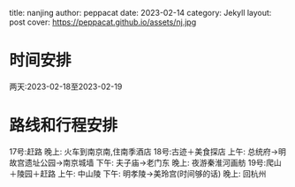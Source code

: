 title: nanjing
author: peppacat
date: 2023-02-14
category: Jekyll
layout: post
cover: https://peppacat.github.io/assets/nj.jpg

# 时间安排
两天:2023-02-18至2023-02-19
# 路线和行程安排
17号:赶路
  晚上: 火车到南京南,住南季酒店
18号:古迹＋美食探店
  上午: 总统府->明故宫遗址公园->南京城墙
  下午: 夫子庙->老门东 
  晚上: 夜游秦淮河画舫
19号:爬山＋陵园＋赶路
  上午: 中山陵
  下午: 明孝陵->美玲宫(时间够的话)
  晚上: 回杭州
